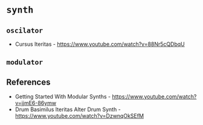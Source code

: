 # `synth`


## `oscilator`

  - Cursus Iteritas - https://www.youtube.com/watch?v=88Nr5cQDbqU


## `modulator`


## References

  - Getting Started With Modular Synths - https://www.youtube.com/watch?v=jjmE6-86ymw
  - Drum Basimilus Iteritas Alter Drum Synth - https://www.youtube.com/watch?v=DzwnqOkSEfM
